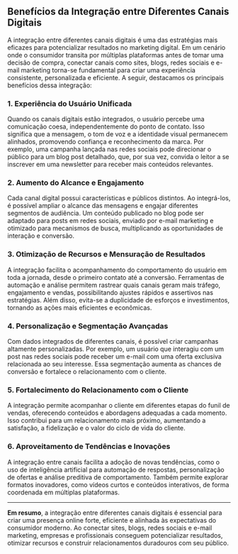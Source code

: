 
## Benefícios da Integração entre Diferentes Canais Digitais

A integração entre diferentes canais digitais é uma das estratégias mais eficazes para potencializar resultados no marketing digital. Em um cenário onde o consumidor transita por múltiplas plataformas antes de tomar uma decisão de compra, conectar canais como sites, blogs, redes sociais e e-mail marketing torna-se fundamental para criar uma experiência consistente, personalizada e eficiente. A seguir, destacamos os principais benefícios dessa integração:

### 1. **Experiência do Usuário Unificada**

Quando os canais digitais estão integrados, o usuário percebe uma comunicação coesa, independentemente do ponto de contato. Isso significa que a mensagem, o tom de voz e a identidade visual permanecem alinhados, promovendo confiança e reconhecimento da marca. Por exemplo, uma campanha lançada nas redes sociais pode direcionar o público para um blog post detalhado, que, por sua vez, convida o leitor a se inscrever em uma newsletter para receber mais conteúdos relevantes.

### 2. **Aumento do Alcance e Engajamento**

Cada canal digital possui características e públicos distintos. Ao integrá-los, é possível ampliar o alcance das mensagens e engajar diferentes segmentos de audiência. Um conteúdo publicado no blog pode ser adaptado para posts em redes sociais, enviado por e-mail marketing e otimizado para mecanismos de busca, multiplicando as oportunidades de interação e conversão.

### 3. **Otimização de Recursos e Mensuração de Resultados**

A integração facilita o acompanhamento do comportamento do usuário em toda a jornada, desde o primeiro contato até a conversão. Ferramentas de automação e análise permitem rastrear quais canais geram mais tráfego, engajamento e vendas, possibilitando ajustes rápidos e assertivos nas estratégias. Além disso, evita-se a duplicidade de esforços e investimentos, tornando as ações mais eficientes e econômicas.

### 4. **Personalização e Segmentação Avançadas**

Com dados integrados de diferentes canais, é possível criar campanhas altamente personalizadas. Por exemplo, um usuário que interagiu com um post nas redes sociais pode receber um e-mail com uma oferta exclusiva relacionada ao seu interesse. Essa segmentação aumenta as chances de conversão e fortalece o relacionamento com o cliente.

### 5. **Fortalecimento do Relacionamento com o Cliente**

A integração permite acompanhar o cliente em diferentes etapas do funil de vendas, oferecendo conteúdos e abordagens adequadas a cada momento. Isso contribui para um relacionamento mais próximo, aumentando a satisfação, a fidelização e o valor do ciclo de vida do cliente.

### 6. **Aproveitamento de Tendências e Inovações**

A integração entre canais facilita a adoção de novas tendências, como o uso de inteligência artificial para automação de respostas, personalização de ofertas e análise preditiva de comportamento. Também permite explorar formatos inovadores, como vídeos curtos e conteúdos interativos, de forma coordenada em múltiplas plataformas.

---

**Em resumo**, a integração entre diferentes canais digitais é essencial para criar uma presença online forte, eficiente e alinhada às expectativas do consumidor moderno. Ao conectar sites, blogs, redes sociais e e-mail marketing, empresas e profissionais conseguem potencializar resultados, otimizar recursos e construir relacionamentos duradouros com seu público.
```
